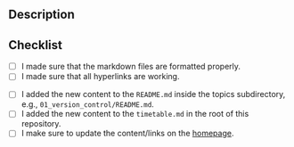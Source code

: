 ## Description

<!--- Please describe shortly what this pull request is doing. If there is an related issue, please mention it here. -->

## Checklist

<!--- Please make sure to go over all points on the checklist and mark them as checked. -->

- [ ] I made sure that the markdown files are formatted properly.
- [ ] I made sure that all hyperlinks are working.

<!-- If the pull request adds new content, please check the points beloew. Otherwise remove the following lines. -->

- [ ] I added the new content to the `README.md` inside the topics subdirectory, e.g., `01_version_control/README.md`.
- [ ] I added the new content to the `timetable.md` in the root of this repository.
- [ ] I make sure to update the content/links on the [homepage](https://github.com/Simulation-Software-Engineering/homepage).
